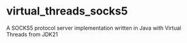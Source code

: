 # virtual_threads_socks5
A SOCKS5 protocol server implementation written in Java with Virtual Threads from JDK21
